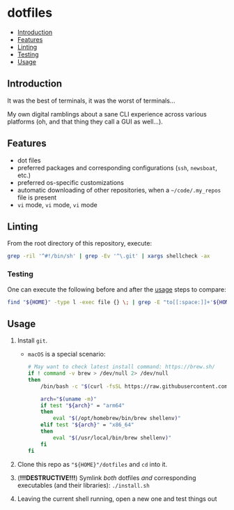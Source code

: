 # dotfiles

* [Introduction](#introduction)
* [Features](#features)
* [Linting](#linting)
* [Testing](#testing)
* [Usage](#usage)

## Introduction

It was the best of terminals, it was the worst of terminals...

My own digital ramblings about a sane CLI experience across various platforms (oh, and that thing they call a GUI as well...).

## Features

* dot files
* preferred packages and corresponding configurations (`ssh`, `newsboat`, etc.)
* preferred os-specific customizations
* automatic downloading of other repositories, when a `~/code/.my_repos` file is present
* `vi` mode, `vi` mode, `vi` mode

## Linting

From the root directory of this repository, execute:
```sh
grep -ril '^#!/bin/sh' | grep -Ev '^\.git' | xargs shellcheck -ax
```

### Testing

One can execute the following before and after the [usage](#usage) steps to compare:

```sh
find "${HOME}" -type l -exec file {} \; | grep -E "to[[:space:]]+'${HOME}/dotfiles/" | sort | column -t
```

## Usage

1. Install `git`.
     * `macOS` is a special scenario:

       ```sh
       # May want to check latest install command: https://brew.sh/
       if ! command -v brew > /dev/null 2> /dev/null
       then
           /bin/bash -c "$(curl -fsSL https://raw.githubusercontent.com/Homebrew/install/HEAD/install.sh)"

           arch="$(uname -m)"
           if test "${arch}" = "arm64"
           then
               eval "$(/opt/homebrew/bin/brew shellenv)"
           elif test "${arch}" = "x86_64"
           then
               eval "$(/usr/local/bin/brew shellenv)"
           fi
       fi
       ```

1. Clone this repo as `"${HOME}"/dotfiles` and `cd` into it.
1. (__!!!DESTRUCTIVE!!!__) Symlink _both_ dotfiles _and_ corresponding executables (and their libraries): `./install.sh`
1. Leaving the current shell running, open a new one and test things out

